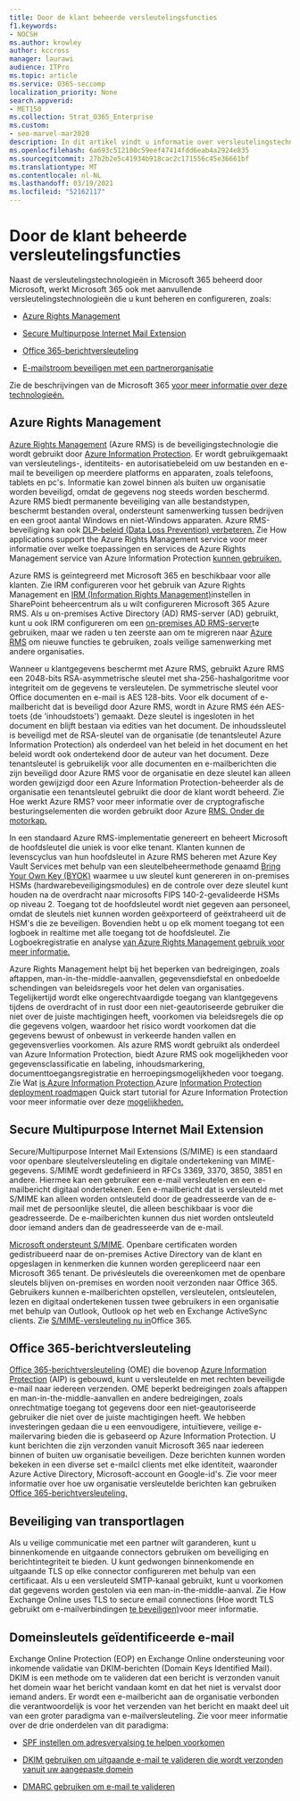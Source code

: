 ```yaml
---
title: Door de klant beheerde versleutelingsfuncties
f1.keywords:
- NOCSH
ms.author: krowley
author: kccross
manager: laurawi
audience: ITPro
ms.topic: article
ms.service: O365-seccomp
localization_priority: None
search.appverid:
- MET150
ms.collection: Strat_O365_Enterprise
ms.custom:
- seo-marvel-mar2020
description: In dit artikel vindt u informatie over versleutelingstechnologieën die u kunt beheren en configureren in Microsoft 365.
ms.openlocfilehash: 6a693c512100c59eef47414fdd6eab4a2924e835
ms.sourcegitcommit: 27b2b2e5c41934b918cac2c171556c45e36661bf
ms.translationtype: MT
ms.contentlocale: nl-NL
ms.lasthandoff: 03/19/2021
ms.locfileid: "52162117"
---
```

# <a name="customer-managed-encryption-features"></a>Door de klant beheerde versleutelingsfuncties

Naast de versleutelingstechnologieën in Microsoft 365 beheerd door Microsoft, werkt Microsoft 365 ook met aanvullende versleutelingstechnologieën die u kunt beheren en configureren, zoals:

- [Azure Rights Management](/azure/information-protection/what-is-azure-rms)

- [Secure Multipurpose Internet Mail Extension](https://blogs.technet.com/b/exchange/archive/2014/12/15/how-to-configure-s-mime-in-office-365.aspx)

- [Office 365-berichtversleuteling](https://products.office.com/en-us/exchange/office-365-message-encryption)

- [E-mailstroom beveiligen met een partnerorganisatie](/exchange/mail-flow-best-practices/use-connectors-to-configure-mail-flow/set-up-connectors-for-secure-mail-flow-with-a-partner)

Zie de beschrijvingen van de Microsoft 365 [voor meer informatie over deze technologieën.](/office365/servicedescriptions/office-365-service-descriptions-technet-library)

## <a name="azure-rights-management"></a>Azure Rights Management

[Azure Rights Management](/azure/information-protection/what-is-azure-rms) (Azure RMS) is de beveiligingstechnologie die wordt gebruikt door [Azure Information Protection](/information-protection/understand-explore/what-is-information-protection). Er wordt gebruikgemaakt van versleutelings-, identiteits- en autorisatiebeleid om uw bestanden en e-mail te beveiligen op meerdere platforms en apparaten, zoals telefoons, tablets en pc's. Informatie kan zowel binnen als buiten uw organisatie worden beveiligd, omdat de gegevens nog steeds worden beschermd. Azure RMS biedt permanente beveiliging van alle bestandstypen, beschermt bestanden overal, ondersteunt samenwerking tussen bedrijven en een groot aantal Windows en niet-Windows apparaten. Azure RMS-beveiliging kan ook [DLP-beleid (Data Loss Prevention) verbeteren.](/exchange/security-and-compliance/data-loss-prevention/data-loss-prevention) Zie How applications support the Azure Rights Management service voor meer informatie over welke toepassingen en services de Azure Rights Management service van Azure Information Protection [kunnen gebruiken.](/information-protection/understand-explore/applications-support)

Azure RMS is geïntegreerd met Microsoft 365 en beschikbaar voor alle klanten. Zie IRM configureren voor het gebruik van Azure Rights Management en [IRM (Information Rights Management)](../enterprise/activate-rms-in-microsoft-365.md)instellen in SharePoint beheercentrum als u wilt configureren Microsoft 365 Azure RMS. Als u on-premises Active Directory (AD) RMS-server (AD) gebruikt, kunt u ook IRM configureren om een [on-premises AD RMS-server](/office365/SecurityCompliance/configure-irm-to-use-an-on-premises-ad-rms-server)te gebruiken, maar we raden u ten zeerste aan om te migreren naar [Azure RMS](/azure/information-protection/migrate-from-ad-rms-to-azure-rms) om nieuwe functies te gebruiken, zoals veilige samenwerking met andere organisaties.

Wanneer u klantgegevens beschermt met Azure RMS, gebruikt Azure RMS een 2048-bits RSA-asymmetrische sleutel met sha-256-hashalgoritme voor integriteit om de gegevens te versleutelen. De symmetrische sleutel voor Office documenten en e-mail is AES 128-bits. Voor elk document of e-mailbericht dat is beveiligd door Azure RMS, wordt in Azure RMS één AES-toets (de 'inhoudstoets') gemaakt. Deze sleutel is ingesloten in het document en blijft bestaan via edities van het document. De inhoudssleutel is beveiligd met de RSA-sleutel van de organisatie (de tenantsleutel Azure Information Protection) als onderdeel van het beleid in het document en het beleid wordt ook ondertekend door de auteur van het document. Deze tenantsleutel is gebruikelijk voor alle documenten en e-mailberichten die zijn beveiligd door Azure RMS voor de organisatie en deze sleutel kan alleen worden gewijzigd door een Azure Information Protection-beheerder als de organisatie een tenantsleutel gebruikt die door de klant wordt beheerd. Zie Hoe werkt Azure RMS? voor meer informatie over de cryptografische besturingselementen die worden gebruikt door Azure [RMS. Onder de motorkap.](/information-protection/understand-explore/how-does-it-work)

In een standaard Azure RMS-implementatie genereert en beheert Microsoft de hoofdsleutel die uniek is voor elke tenant. Klanten kunnen de levenscyclus van hun hoofdsleutel in Azure RMS beheren met Azure Key Vault Services met behulp van een sleutelbeheermethode genaamd [Bring Your Own Key (BYOK)](/azure/information-protection/plan-implement-tenant-key) waarmee u uw sleutel kunt genereren in on-premises HSMs (hardwarebeveiligingsmodules) en de controle over deze sleutel kunt houden na de overdracht naar microsofts FIPS 140-2-gevalideerde HSMs op niveau 2. Toegang tot de hoofdsleutel wordt niet gegeven aan personeel, omdat de sleutels niet kunnen worden geëxporteerd of geëxtraheerd uit de HSM's die ze beveiligen. Bovendien hebt u op elk moment toegang tot een logboek in realtime met alle toegang tot de hoofdsleutel. Zie Logboekregistratie en analyse [van Azure Rights Management gebruik voor meer informatie.](/azure/information-protection/log-analyze-usage)

Azure Rights Management helpt bij het beperken van bedreigingen, zoals aftappen, man-in-the-middle-aanvallen, gegevensdiefstal en onbedoelde schendingen van beleidsregels voor het delen van organisaties. Tegelijkertijd wordt elke ongerechtvaardigde toegang van klantgegevens tijdens de overdracht of in rust door een niet-geautoriseerde gebruiker die niet over de juiste machtigingen heeft, voorkomen via beleidsregels die op die gegevens volgen, waardoor het risico wordt voorkomen dat die gegevens bewust of onbewust in verkeerde handen vallen en gegevensverlies voorkomen. Als azure RMS wordt gebruikt als onderdeel van Azure Information Protection, biedt Azure RMS ook mogelijkheden voor gegevensclassificatie en labeling, inhoudsmarkering, documenttoegangsregistratie en herroepingsmogelijkheden voor toegang. Zie Wat [is Azure Information Protection,](/information-protection/understand-explore/what-is-information-protection)Azure [Information Protection deployment roadmap](/information-protection/plan-design/deployment-roadmap)en Quick start tutorial for Azure Information Protection voor meer informatie over deze [mogelijkheden.](/information-protection/get-started/infoprotect-quick-start-tutorial)

## <a name="secure-multipurpose-internet-mail-extension"></a>Secure Multipurpose Internet Mail Extension

Secure/Multipurpose Internet Mail Extensions (S/MIME) is een standaard voor openbare sleutelversleuteling en digitale ondertekening van MIME-gegevens. S/MIME wordt gedefinieerd in RFCs 3369, 3370, 3850, 3851 en andere. Hiermee kan een gebruiker een e-mail versleutelen en een e-mailbericht digitaal ondertekenen. Een e-mailbericht dat is versleuteld met S/MIME kan alleen worden ontsleuteld door de geadresseerde van de e-mail met de persoonlijke sleutel, die alleen beschikbaar is voor die geadresseerde. De e-mailberichten kunnen dus niet worden ontsleuteld door iemand anders dan de geadresseerde van de e-mail.

[Microsoft ondersteunt S/MIME](https://blogs.technet.com/b/exchange/archive/2014/12/15/how-to-configure-s-mime-in-office-365.aspx). Openbare certificaten worden gedistribueerd naar de on-premises Active Directory van de klant en opgeslagen in kenmerken die kunnen worden gerepliceerd naar een Microsoft 365 tenant. De privésleutels die overeenkomen met de openbare sleutels blijven on-premises en worden nooit verzonden naar Office 365. Gebruikers kunnen e-mailberichten opstellen, versleutelen, ontsleutelen, lezen en digitaal ondertekenen tussen twee gebruikers in een organisatie met behulp van Outlook, Outlook op het web en Exchange ActiveSync clients. Zie [S/MIME-versleuteling nu in](https://blogs.office.com/2014/02/26/smime-encryption-now-in-office-365/)Office 365.

## <a name="office-365-message-encryption"></a>Office 365-berichtversleuteling

[Office 365-berichtversleuteling](https://products.office.com/exchange/office-365-message-encryption) (OME) die bovenop [Azure Information Protection](/information-protection/understand-explore/what-is-information-protection) (AIP) is gebouwd, kunt u versleutelde en met rechten beveiligde e-mail naar iedereen verzenden. OME beperkt bedreigingen zoals aftappen en man-in-the-middle-aanvallen en andere bedreigingen, zoals onrechtmatige toegang tot gegevens door een niet-geautoriseerde gebruiker die niet over de juiste machtigingen heeft. We hebben investeringen gedaan die u een eenvoudigere, intuïtievere, veilige e-mailervaring bieden die is gebaseerd op Azure Information Protection. U kunt berichten die zijn verzonden vanuit Microsoft 365 naar iedereen binnen of buiten uw organisatie beveiligen. Deze berichten kunnen worden bekeken in een diverse set e-mailcl clients met elke identiteit, waaronder Azure Active Directory, Microsoft-account en Google-id's. Zie voor meer informatie over hoe uw organisatie versleutelde berichten kan gebruiken [Office 365-berichtversleuteling.](./ome.md)

## <a name="transport-layer-security"></a>Beveiliging van transportlagen

Als u veilige communicatie met een partner wilt garanderen, kunt u binnenkomende en uitgaande connectors gebruiken om beveiliging en berichtintegriteit te bieden. U kunt gedwongen binnenkomende en uitgaande TLS op elke connector configureren met behulp van een certificaat. Als u een versleuteld SMTP-kanaal gebruikt, kunt u voorkomen dat gegevens worden gestolen via een man-in-the-middle-aanval. Zie How Exchange Online uses TLS to secure email connections (Hoe wordt TLS gebruikt om e-mailverbindingen [te beveiligen)](./exchange-online-uses-tls-to-secure-email-connections.md)voor meer informatie.

## <a name="domain-keys-identified-mail"></a>Domeinsleutels geïdentificeerde e-mail

Exchange Online Protection (EOP) en Exchange Online ondersteuning voor inkomende validatie van DKIM-berichten (Domain Keys Identified Mail). DKIM is een methode om te valideren dat een bericht is verzonden vanuit het domein waar het bericht vandaan komt en dat het niet is vervalst door iemand anders. Er wordt een e-mailbericht aan de organisatie verbonden die verantwoordelijk is voor het verzenden van het bericht en maakt deel uit van een groter paradigma van e-mailversleuteling. Zie voor meer informatie over de drie onderdelen van dit paradigma:

- [SPF instellen om adresvervalsing te helpen voorkomen](/office365/SecurityCompliance/set-up-spf-in-office-365-to-help-prevent-spoofing)

- [DKIM gebruiken om uitgaande e-mail te valideren die wordt verzonden vanuit uw aangepaste domein](/office365/SecurityCompliance/use-dkim-to-validate-outbound-email)

- [DMARC gebruiken om e-mail te valideren](/office365/SecurityCompliance/use-dmarc-to-validate-email)